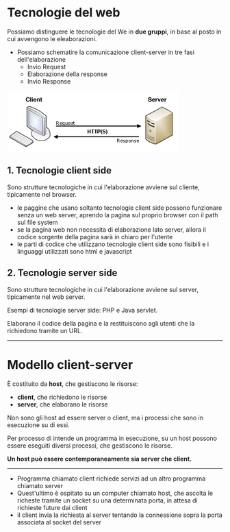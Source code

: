 <link rel="stylesheet" href="../style.css">

# Tecnologie del web
Possiamo distinguere le tecnologie del We in **due gruppi**, in base al posto in cui avvengono le eleaborazioni.

- Possiamo schematire la comunicazione client-server in tre fasi dell'elaborazione
    - Invio Request
    - Elaborazione della response
    - Invio Response

![Comunicazione HTTP client-server](./immagini/client-server_https.png)

<div class="identation">

## 1. Tecnologie client side
Sono strutture tecnologiche in cui l'elaborazione avviene sul cliente, tipicamente nel browser.
- le paggine che usano soltanto tecnologie client side possono funzionare senza un web server, aprendo la pagina sul proprio browser con il path sul file system
- se la pagina web non necessita di elaborazione lato server, allora il codice sorgente della pagina sarà in chiaro per l'utente
- le parti di codice che utilizzano tecnologie client side sono fisibili e i linguaggi utilizzati sono html e javascript

## 2. Tecnologie server side
Sono strutture tecnologiche in cui l'elaborazione avviene sul server, tipicamente nel web server.

Esempi di tecnologie server side: PHP e Java servlet.

Elaborano il codice della pagina e la restituiscono agli utenti che la richiedono tramite un URL.

</div>

---

# Modello client-server
È costituito da **host**, che gestiscono le risorse:
- **client**, che richiedono le risorse
- **server**, che elaborano le risorse

Non sono gli host ad essere server o client, ma i processi che sono in esecuzione su di essi.

Per processo di intende un programma in esecuzione, su un host possono essere eseguiti diversi processi, che gestiscono le risorse.

**Un host può essere contemporaneamente sia server che client.**

---

- Programma chiamato client richiede servizi ad un altro programma chiamato server
- Quest'ultimo è ospitato su un computer chiamato host, che ascolta le richeste tramite un socket su una determinata porta, in attesa di richieste future dai client
- il client invia la richiesta al server tentando la connessione sopra la porta associata al socket del server